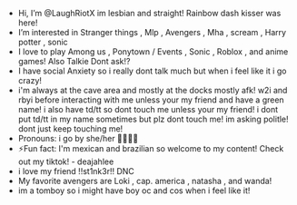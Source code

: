 - Hi, I’m @LaughRiotX im lesbian and straight! Rainbow dash kisser was here!
- I’m interested in Stranger things , Mlp , Avengers , Mha , scream , Harry potter , sonic 
- I love to play Among us , Ponytown / Events , Sonic , Roblox , and anime games! Also Talkie Dont ask!?
- I have social Anxiety so i really dont talk much but when i feel like it i go crazy!
- i'm always at the cave area and mostly at the docks mostly afk! w2i and rbyi before interacting with me unless your my friend and have a green name! i also have td/tt so dont touch me unless your my friend! i dont put td/tt in my name sometimes but plz dont touch me! im asking politle! dont just keep touching me!
- Pronouns: i go by she/her 🏳️‍⚧️🏳️‍🌈
- ⚡Fun fact: I'm mexican and brazilian so welcome to my content! Check out my tiktok! - deajahlee
- i love my friend  !!st1nk3r!!  DNC
- My favorite avengers are Loki , cap. america , natasha , and wanda!
-  im a tomboy so i might have boy oc and cos when i feel like it!
